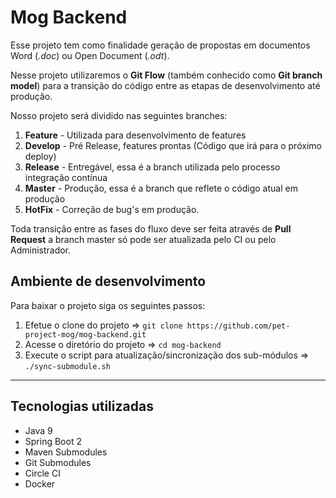 # Mog Backend

Esse projeto tem como finalidade geração de propostas em documentos Word (_.doc_) ou Open Document (_.odt_).

Nesse projeto utilizaremos o **Git Flow** (também conhecido como **Git branch model**) para a transição do código entre as etapas de desenvolvimento até produção.


Nosso projeto será dividido nas seguintes branches: 

1. **Feature** - Utilizada para desenvolvimento de features
1. **Develop** - Pré Release, features prontas (Código que irá para o próximo deploy)
1. **Release** - Entregável, essa é a branch utilizada pelo processo integração contínua  
1. **Master**  - Produção, essa é a branch que reflete o código atual em produção
1. **HotFix**  - Correção de bug's em produção.
  
Toda transição entre as fases do fluxo deve ser feita através de **Pull Request** a branch master só pode ser atualizada pelo CI ou pelo Administrador.


## Ambiente de desenvolvimento

Para baixar o projeto siga os seguintes passos:

1. Efetue o clone do projeto => `git clone https://github.com/pet-project-mog/mog-backend.git`
1. Acesse o diretório do projeto => `cd mog-backend` 
1. Execute o script para atualização/sincronização dos sub-módulos => `./sync-submodule.sh` 
--- 

## Tecnologias utilizadas
- Java 9 
- Spring Boot 2
- Maven Submodules
- Git Submodules
- Circle CI
- Docker

